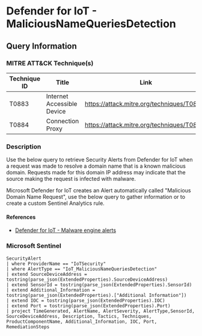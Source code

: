 # Defender for IoT - MaliciousNameQueriesDetection

## Query Information

### MITRE ATT&CK Technique(s)

| Technique ID | Title    | Link    |
| ---  | --- | --- |
| T0883 | Internet Accessible Device | https://attack.mitre.org/techniques/T0883/ |
| T0884 | Connection Proxy | https://attack.mitre.org/techniques/T0884/ |

### Description

Use the below query to retrieve Security Alerts from Defender for IoT when a request was made to resolve a domain name that is a known malicious domain. Requests made for this domain IP address may indicate that the source making the request is infected with malware.

Microsoft Defender for IoT creates an Alert automatically called "Malicious Domain Name Request", use the below query to gather information or to create a custom Sentinel Analytics rule.

#### References

- [Defender for IoT - Malware engine alerts](https://learn.microsoft.com/en-us/azure/defender-for-iot/organizations/alert-engine-messages#malware-engine-alerts)

### Microsoft Sentinel

```kql
SecurityAlert
| where ProviderName == "IoTSecurity"
| where AlertType == "IoT_MaliciousNameQueriesDetection"
| extend SourceDeviceAddress = tostring(parse_json(ExtendedProperties).SourceDeviceAddress)
| extend SensorId = tostring(parse_json(ExtendedProperties).SensorId)
| extend Additional_Information = tostring(parse_json(ExtendedProperties).["Additional Information"])
| extend IOC = tostring(parse_json(ExtendedProperties).IOC)
| extend Port = tostring(parse_json(ExtendedProperties).Port)
| project TimeGenerated, AlertName, AlertSeverity, AlertType,SensorId, SourceDeviceAddress, Description, Tactics, Techniques, ProductComponentName, Additional_Information, IOC, Port, RemediationSteps
```

